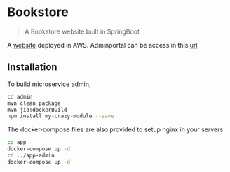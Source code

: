# Bookstore
> A Bookstore website built in SpringBoot

A [website](http://ec2-18-212-36-55.compute-1.amazonaws.com) deployed in AWS.
Adminportal can be access in this [url](http://ec2-18-212-36-55.compute-1.amazonaws.com/admin)

## Installation

To build microservice admin,

```sh
cd admin
mvn clean package
mvn jib:dockerBuild
npm install my-crazy-module --save
```

The docker-compose files are also provided to setup nginx in your servers

```sh
cd app
docker-compose up -d
cd ../app-admin
docker-compose up -d
```
